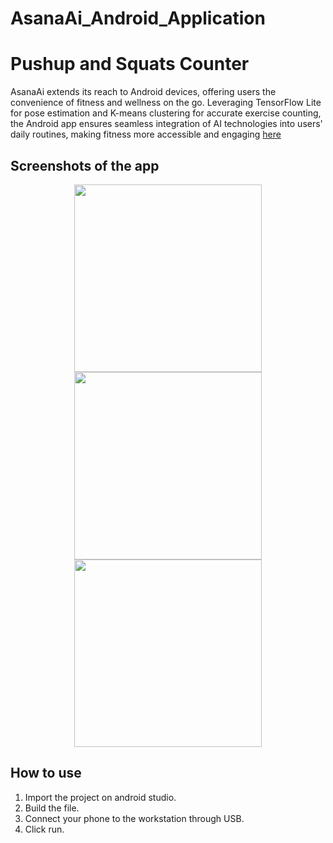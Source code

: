 # AsanaAi_Android_Application

# Pushup and Squats Counter
AsanaAi extends its reach to Android devices, offering users the convenience of fitness and wellness on the go. Leveraging TensorFlow Lite for pose estimation and K-means clustering for accurate exercise counting, the Android app ensures seamless integration of AI technologies into users' daily routines, making fitness more accessible and engaging [here](https://drive.google.com/file/d/1iPWuX61N9cy22xK6aFZMMbQWz9PlzEJw/view?usp=sharing)

## Screenshots of the app

<p align="center">
  <img src="https://github.com/Turwash/AsanaAi_Android_Application/assets/121122397/1c32c2d5-c90c-43f0-ae55-1d7af30a7172" width="300" />
  <img src="https://github.com/Turwash/AsanaAi_Android_Application/assets/121122397/231edd27-f329-449b-a382-ceee1bfca4df" width="300" />
  <img src="https://github.com/Turwash/AsanaAi_Android_Application/assets/121122397/de2788bc-2a92-422e-8702-bc956fa876e3" width="300" />
</p>



## How to use

1. Import the project on android studio.<br/>
2. Build the file.<br/>
3. Connect your phone to the workstation through USB.<br/>
4. Click run.

